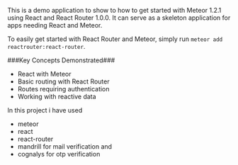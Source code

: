 This is a demo application to show to how to get started with Meteor 1.2.1 using React and React Router 1.0.0. It can serve as a skeleton application for apps needing React and Meteor.

To easily get started with React Router and Meteor, simply run `meteor add reactrouter:react-router`.

###Key Concepts Demonstrated###

* React with Meteor
* Basic routing with React Router
* Routes requiring authentication
* Working with reactive data

In this project i have used

* meteor
* react
* react-router
* mandrill for mail verification and
* cognalys for otp verification
